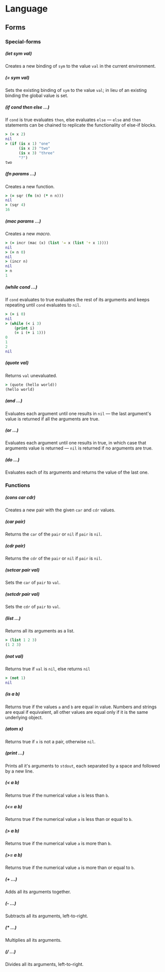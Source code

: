# Language

## Forms

### Special-forms

##### (let sym val)
Creates a new binding of `sym` to the value `val` in the current environment.

##### (= sym val)
Sets the existing binding of `sym` to the value `val`; in lieu of an
existing binding the global value is set.

##### (if cond then else ...)
If `cond` is true evaluates `then`, else evaluates `else` — `else` and `then`
statements can be chained to replicate the functionality of else-if blocks.

```clojure
> (= x 2)
nil
> (if (is x 1) "one"
      (is x 2) "two"
      (is x 3) "three"
      "?")
two
```

##### (fn params ...)
Creates a new function.

```clojure
> (= sqr (fn (n) (* n n)))
nil
> (sqr 4)
16
```

##### (mac params ...)
Creates a new *macro*.

```clojure
> (= incr (mac (x) (list '= x (list '+ x 1))))
nil
> (= n 0)
nil
> (incr n)
nil
> n
1
```

##### (while cond ...)
If `cond` evaluates to true evaluates the rest of its arguments and keeps
repeating until `cond` evaluates to `nil`.

```clojure
> (= i 0)
nil
> (while (< i 3)
    (print i)
    (= i (+ i 1)))
0
1
2
nil
```

##### (quote val)
Returns `val` unevaluated.

```clojure
> (quote (hello world))
(hello world)
```

##### (and ...)
Evaluates each argument until one results in `nil` — the last argument's value
is returned if all the arguments are true.

##### (or ...)
Evaluates each argument until one results in true, in which case that arguments
value is returned — `nil` is returned if no arguments are true.

##### (do ...)
Evaluates each of its arguments and returns the value of the last one.

### Functions

##### (cons car cdr)
Creates a new pair with the given `car` and `cdr` values.

##### (car pair)
Returns the `car` of the `pair` or `nil` if `pair` is `nil`.

##### (cdr pair)
Returns the `cdr` of the `pair` or `nil` if `pair` is `nil`.

##### (setcar pair val)
Sets the `car` of `pair` to `val`.

##### (setcdr pair val)
Sets the `cdr` of `pair` to `val`.

##### (list ...)
Returns all its arguments as a list.
```clojure
> (list 1 2 3)
(1 2 3)
```

##### (not val)
Returns true if `val` is `nil`, else returns `nil`
```clojure
> (not 1)
nil
```

##### (is a b)
Returns true if the values `a` and `b` are equal in value. Numbers and strings
are equal if equivalent, all other values are equal only if it is the same
underlying object.

##### (atom x)
Returns true if `x` is not a pair, otherwise `nil`.

##### (print ...)
Prints all it's arguments to `stdout`, each separated by a space and followed by
a new line.

##### (< a b)
Returns true if the numerical value `a` is less than `b`.

##### (<= a b)
Returns true if the numerical value `a` is less than or equal to `b`.

##### (> a b)
Returns true if the numerical value `a` is more than `b`.

##### (>= a b)
Returns true if the numerical value `a` is more than or equal to `b`.

##### (+ ...)
Adds all its arguments together.

##### (- ...)
Subtracts all its arguments, left-to-right.

##### (* ...)
Multiplies all its arguments.

##### (/ ...)
Divides all its arguments, left-to-right.
